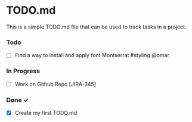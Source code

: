 # TODO.md

This is a simple TODO.md file that can be used to track tasks in a project.

### Todo

- [ ] Find a way to install and apply font Montserrat #styling @omar

### In Progress

- [ ] Work on Github Repo [JIRA-345]

### Done ✓

- [x] Create my first TODO.md  
